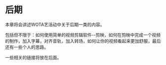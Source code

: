 # 后期

本章将会讲述WOTA艺活动中关于后期一类的内容。

包括但不限于：如何使用简单的视频剪辑软件--剪映，如何在剪映中完成一个视频的制作，加入字幕，对齐音轨，加入转场，如何让你的视频看起来更加舒服，最后还有一些个人的思路。

一些相关的链接将放在后面。